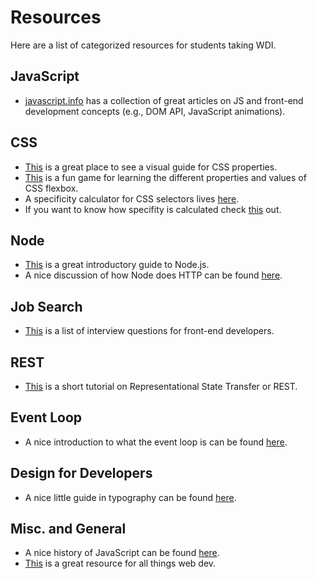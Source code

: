 # Resources 

Here are a list of categorized resources for students taking WDI. 

## JavaScript 

* [javascript.info](http://javascript.info/) has a collection of great articles on JS and front-end development concepts (e.g., DOM API, JavaScript animations).

## CSS

* [This](https://cssreference.io/) is a great place to see a visual guide for CSS properties.
* [This](http://flexboxfroggy.com/) is a fun game for learning the different properties and values of CSS flexbox.
* A specificity calculator for CSS selectors lives [here](http://specificity.keegan.st/).
* If you want to know how specifity is calculated check [this](https://developer.mozilla.org/en-US/docs/Web/CSS/Specificity) out.

## Node 

* [This](https://github.com/maxogden/art-of-node#the-art-of-node) is a great introductory guide to Node.js.
* A nice discussion of how Node does HTTP can be found [here](https://nodejs.org/en/docs/guides/anatomy-of-an-http-transaction/).

## Job Search 

* [This](https://github.com/h5bp/Front-end-Developer-Interview-Questions) is a list of interview questions for front-end developers.

## REST 

* [This](http://www.restapitutorial.com/) is a short tutorial on Representational State Transfer or REST.

## Event Loop 

* A nice introduction to what the event loop is can be found [here](https://www.youtube.com/watch?v=8aGhZQkoFbQ&feature=youtu.be).

## Design for Developers 

* A nice little guide in typography can be found [here](http://pierrickcalvez.com/journal/a-five-minutes-guide-to-better-typography).

## Misc. and General

* A nice history of JavaScript can be found [here](https://auth0.com/blog/a-brief-history-of-javascript/?utm_source=javascriptweekly&utm_medium=email).
* [This](https://developer.mozilla.org/en-US/) is a great resource for all things web dev.
